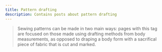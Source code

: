 ```yaml
---
title: Pattern drafting 
description: Contains posts about pattern drafting
---
```


> Sewing patterns can be made in two main ways: pages with this tag are focused on those made using drafting methods from body measurements, as opposed to draping a body form with a sacrifical piece of fabric that is cut and marked.

